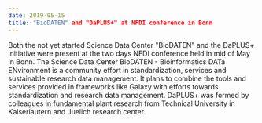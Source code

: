 ```yaml
---
date: 2019-05-15
title: "BioDATEN" and "DaPLUS+" at NFDI conference in Bonn
---
```


Both the not yet started Science Data Center "BioDATEN" and the DaPLUS+ initiative were present at the two days NFDI conference held in mid of May in Bonn. The Science Data Center BioDATEN - Bioinformatics DATa ENvironment is a community effort in standardization, services and sustainable research data management. It plans to combine the tools and services provided in frameworks like Galaxy with efforts towards standardization and research data management. DaPLUS+ was formed by colleagues in fundamental plant research from Technical University in Kaiserlautern and Juelich research center.
